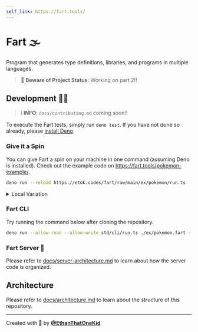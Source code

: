 ```yaml
---
self_link: https://fart.tools/
---
```


# Fart 🌫

Program that generates type definitions, libraries, and programs in multiple languages.

> 🚧 **Beware of Project Status**: Working on part 2!!

## Development 👨‍💻

> ℹ **INFO**: `docs/contributing.md` coming soon!!

To execute the Fart tests, simply run `deno test`. If you have not done so already, please [install Deno](https://github.com/denoland/deno_install).

### Give it a Spin

You can give Fart a spin on your machine in one command (assuming Deno is installed).
Check out the example code on <https://fart.tools/pokemon-example/>.

```bash
deno run --reload https://etok.codes/fart/raw/main/ex/pokemon/run.ts
```

<details>
  <summary>Local Variation</summary>

```bash
deno run --reload ex/pokemon/run.ts
```

</details>

### Fart CLI

Try running the command below after cloning the repository.

```bash
deno run --allow-read --allow-write std/cli/run.ts ./ex/pokemon.fart --reg=ts.deno --output=./ex/pokemon.ts
```

### Fart Server 📡

Please refer to [docs/server-architecture.md](https://etok.codes/fart/blob/main/docs/server-architecture.md#readme) to learn about how the server code is organized.

## Architecture

Please refer to [docs/architecture.md](https://etok.codes/fart/blob/main/docs/architecture.md#readme) to learn about the structure of this repository.

---

Created with 💖 by [**@EthanThatOneKid**](https://etok.codes/)
